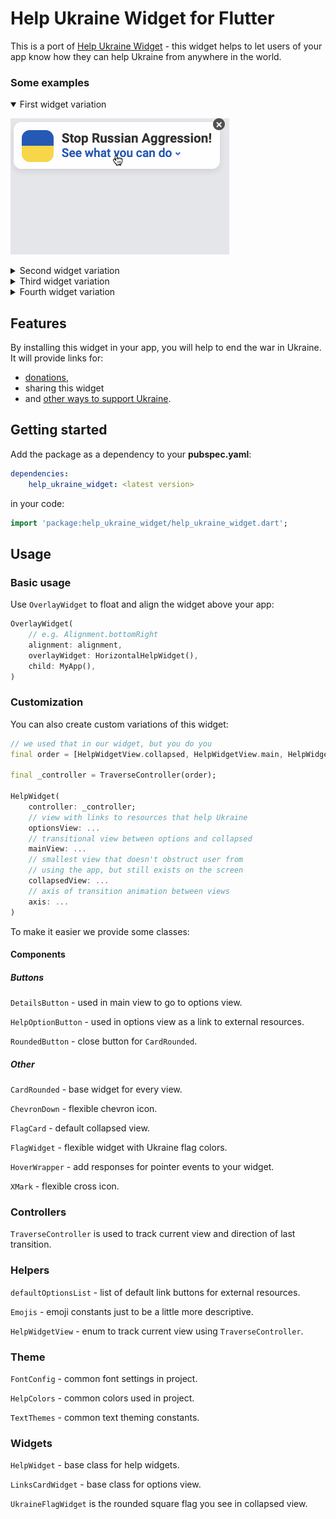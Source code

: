 # Help Ukraine Widget for Flutter
This is a port of [Help Ukraine Widget](https://helpukrainewinwidget.org/) -
this widget helps to let users of your app know how they can help Ukraine
from anywhere in the world.

### Some examples

<details open><summary>First widget variation</summary>

![](gifs/widget1.gif)
</details>

<details><summary>Second widget variation</summary>
    
![](gifs/widget2.gif)
</details>

<details><summary>Third widget variation</summary>

![](gifs/widget3.gif)
</details>

<details><summary>Fourth widget variation</summary>

![](gifs/widget4.gif)
</details>

## Features
By installing this widget in your app, you will help to end the war in Ukraine.
It will provide links for:

* [donations](https://uahelp.monobank.ua/),
* sharing this widget
* and [other ways to support Ukraine](https://war.ukraine.ua/).

## Getting started
Add the package as a dependency to your __pubspec.yaml__:

``` yaml
dependencies:
    help_ukraine_widget: <latest version>
```

in your code:

``` dart
import 'package:help_ukraine_widget/help_ukraine_widget.dart';
```

## Usage

### Basic usage
Use `OverlayWidget` to float and align the widget above your app:
``` dart
OverlayWidget(
    // e.g. Alignment.bottomRight
    alignment: alignment,
    overlayWidget: HorizontalHelpWidget(),
    child: MyApp(),
)
```

### Customization
You can also create custom variations of this widget:
``` dart
// we used that in our widget, but you do you 
final order = [HelpWidgetView.collapsed, HelpWidgetView.main, HelpWidgetView.options];

final _controller = TraverseController(order);

HelpWidget(
    controller: _controller;
    // view with links to resources that help Ukraine
    optionsView: ...
    // transitional view between options and collapsed
    mainView: ...
    // smallest view that doesn't obstruct user from
    // using the app, but still exists on the screen
    collapsedView: ...
    // axis of transition animation between views
    axis: ...
)
```

To make it easier we provide some classes:

#### Components ####

##### Buttons #####

`DetailsButton` - used in main view to go to options view.

`HelpOptionButton` - used in options view as a link to external resources.

`RoundedButton` - close button for `CardRounded`.

##### Other #####

`CardRounded` - base widget for every view.

`ChevronDown` - flexible chevron icon.

`FlagCard` - default collapsed view.

`FlagWidget` - flexible widget with Ukraine flag colors.

`HoverWrapper` - add responses for pointer events to your widget.

`XMark` - flexible cross icon.

### Controllers
`TraverseController` is used to track current view and direction of last transition.

### Helpers

`defaultOptionsList` - list of default link buttons for external resources.

`Emojis` - emoji constants just to be a little more descriptive.

`HelpWidgetView` - enum to track current view using `TraverseController`.

### Theme
`FontConfig` - common font settings in project.

`HelpColors` - common colors used in project.

`TextThemes` - common text theming constants.

### Widgets

`HelpWidget` - base class for help widgets.

`LinksCardWidget` - base class for options view.

`UkraineFlagWidget` is the rounded square flag you see in collapsed view.
